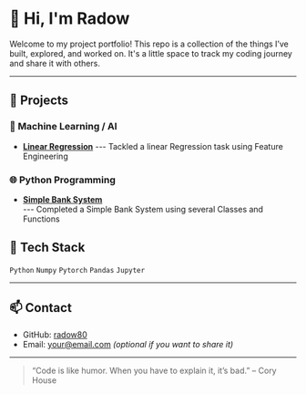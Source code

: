 # 👋 Hi, I'm Radow

Welcome to my project portfolio! This repo is a collection of the things I’ve built, explored, and worked on. It's a little space to track my coding journey and share it with others.

---

## 🚀 Projects

### 🧠 Machine Learning / AI

 

- **[Linear Regression](https://github.com/radow80/My-Projects/Copy_of_Q3_Linear_Exam.ipynb)**
--- Tackled a linear Regression task using Feature Engineering
  

### 🌐 Python Programming
- **[Simple Bank System](https://github.com/radow80/My-Projects/Banksystem.ipynb)**  
--- Completed a Simple Bank System using several Classes and Functions 

## 🧰 Tech Stack
`Python`  `Numpy` `Pytorch` `Pandas` `Jupyter`

---

## 📫 Contact
- GitHub: [radow80](https://github.com/radow80)
- Email: your@email.com *(optional if you want to share it)*

---

> “Code is like humor. When you have to explain it, it’s bad.” – Cory House
